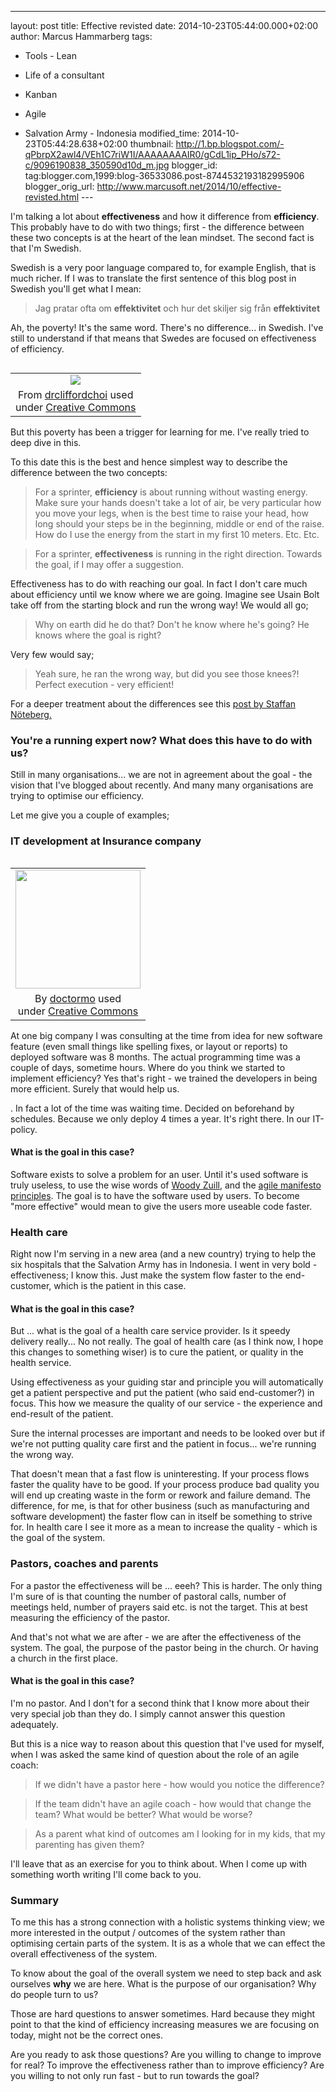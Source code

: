 ---
layout: post
title: Effective revisted
date: 2014-10-23T05:44:00.000+02:00
author: Marcus Hammarberg
tags:
  - Tools - Lean
  - Life of a consultant

  - Kanban
  - Agile
  - Salvation Army -
Indonesia
modified_time: 2014-10-23T05:44:28.638+02:00
thumbnail: http://1.bp.blogspot.com/-qPbrpX2awl4/VEh1C7riW1I/AAAAAAAAIR0/gCdL1ip_PHo/s72-c/9096190838_350590d10d_m.jpg
blogger_id: tag:blogger.com,1999:blog-36533086.post-8744532193182995906
blogger_orig_url: http://www.marcusoft.net/2014/10/effective-revisted.html ---

<div dir="ltr" style="text-align: left;" trbidi="on">

<div dir="ltr" style="text-align: left;" trbidi="on">

I'm talking a lot about **effectiveness** and how it difference from
**efficiency**. This probably have to do with two things; first - the
difference between these two concepts is at the heart of the lean
mindset. The second fact is that I'm Swedish.

Swedish is a very poor language compared to, for example English, that
is much richer. If I was to translate the first sentence of this blog
post in Swedish you'll get what I mean:

> Jag pratar ofta om **effektivitet** och hur det skiljer sig från
> **effektivitet**

Ah, the poverty! It's the same word. There's no difference... in
Swedish. I've still to understand if that means that Swedes are focused
on effectiveness of efficiency.


<table class="tr-caption-container" data-cellpadding="0"
data-cellspacing="0"
style="float: left; margin-right: 1em; text-align: left;">
<colgroup>
<col style="width: 100%" />
</colgroup>
<tbody>
<tr class="odd">
<td style="text-align: center;"><a
href="http://1.bp.blogspot.com/-qPbrpX2awl4/VEh1C7riW1I/AAAAAAAAIR0/gCdL1ip_PHo/s1600/9096190838_350590d10d_m.jpg"
data-imageanchor="1"
style="clear: left; margin-bottom: 1em; margin-left: auto; margin-right: auto;"><img
src="http://1.bp.blogspot.com/-qPbrpX2awl4/VEh1C7riW1I/AAAAAAAAIR0/gCdL1ip_PHo/s1600/9096190838_350590d10d_m.jpg"
data-border="0" /></a></td>
</tr>
<tr class="even">
<td class="tr-caption" style="text-align: center;">From <a
href="https://www.flickr.com/photos/doctorcliff/"
target="_blank">drcliffordchoi</a> used<br />
under <a href="http://creativecommons.org/licenses/by-sa/3.0/"
target="_blank">Creative Commons</a><br />
</td>
</tr>
</tbody>
</table>

But this poverty has been a trigger for learning for me. I've really
tried to deep dive in this.

To this date this is the best and hence simplest way to describe the
difference between the two concepts:

> For a sprinter, **efficiency** is about running without wasting
> energy. Make sure your hands doesn't take a lot of air, be very
> particular how you move your legs, when is the best time to raise your
> head, how long should your steps be in the beginning, middle or end of
> the raise. How do I use the energy from the start in my first 10
> meters. Etc. Etc. 

> For a sprinter, **effectiveness** is running in the right direction.
> Towards the goal, if I may offer a suggestion.

Effectiveness has to do with reaching our goal. In fact I don't care
much about efficiency until we know where we are going. Imagine see
Usain Bolt take off from the starting block and run the wrong way! We
would all go;

> Why on earth did he do that? Don't he know where he's going? He knows
> where the goal is right?

Very few would say;

> Yeah sure, he ran the wrong way, but did you see those knees?! Perfect
> execution - very efficient!

For a deeper treatment about the differences see this <a
href="http://blog.staffannoteberg.com/2014/06/12/efficiency-productivity-and-effectiveness/"
target="_blank">post by Staffan Nöteberg.</a>

### You're a running expert now? What does this have to do with us?

Still in many organisations... we are not in agreement about the goal -
the vision that I've blogged about recently. And many many organisations
are trying to optimise our efficiency.

Let me give you a couple of examples;

### IT development at Insurance company

<table class="tr-caption-container" data-cellpadding="0"
data-cellspacing="0"
style="float: right; margin-left: 1em; text-align: right;">
<colgroup>
<col style="width: 100%" />
</colgroup>
<tbody>
<tr class="odd">
<td style="text-align: center;"><a
href="http://4.bp.blogspot.com/--qDpUxXmqNU/VEh2xvOEucI/AAAAAAAAISA/xfTYC25J7dM/s1600/computer_programmer__ink_by_doctormo-d5q4fm1.png"
data-imageanchor="1"
style="clear: right; margin-bottom: 1em; margin-left: auto; margin-right: auto;"><img
src="http://4.bp.blogspot.com/--qDpUxXmqNU/VEh2xvOEucI/AAAAAAAAISA/xfTYC25J7dM/s1600/computer_programmer__ink_by_doctormo-d5q4fm1.png"
data-border="0" width="200" height="190" /></a></td>
</tr>
<tr class="even">
<td class="tr-caption" style="text-align: center;">By <a
href="http://doctormo.deviantart.com/art/Computer-Programmer-Ink-346207753"
target="_blank">doctormo</a> used<br />
under <a href="http://creativecommons.org/licenses/by-sa/3.0/"
target="_blank">Creative Commons</a></td>
</tr>
</tbody>
</table>

At one big company I was consulting at the time from idea for new
software feature (even small things like spelling fixes, or layout or
reports) to deployed software was 8 months. The actual programming time
was a couple of days, sometime hours.
Where do you think we started to implement efficiency?
Yes that's right - we trained the developers in being more efficient.
Surely that would help us.

</div>

. In fact a lot of the time was waiting time. Decided on beforehand by
schedules. Because we only deploy 4 times a year. It's right there. In
our IT-policy.

#### What is the goal in this case? 

Software exists to solve a problem for an user. Until it's used software
is truly useless, to use the wise words of <a
href="http://zuill.us/WoodyZuill/2012/09/16/agile-maxims-presentation-at-agile-open-socal-2012/"
target="_blank">Woody Zuill</a>, and the
<a href="http://agilemanifesto.org/principles.html"
target="_blank">agile manifesto principles</a>. The goal is to have the
software used by users.
To become "more effective" would mean to give the users more useable
code faster.

### Health care

<div>

Right now I'm serving in a new area (and a new country) trying to help
the six hospitals that the Salvation Army has in Indonesia. I went in
very bold - effectiveness; I know this. Just make the system flow faster
to the end-customer, which is the patient in this case. 

</div>

#### What is the goal in this case?

<div>

But ... what is the goal of a health care service provider. Is it speedy
delivery really... No not really. The goal of health care (as I think
now, I hope this changes to something wiser) is to cure the patient, or
quality in the health service. 

</div>

<div>
</div>

<div>

Using effectiveness as your guiding star and principle you will
automatically get a patient perspective and put the patient (who said
end-customer?) in focus. This how we measure the quality of our
service - the experience and end-result of the patient. 

</div>

<div>
</div>

<div>

Sure the internal processes are important and needs to be looked over
but if we're not putting quality care first and the patient in focus...
we're running the wrong way. 

</div>

<div>
</div>

<div>

That doesn't mean that a fast flow is uninteresting. If your process
flows faster the quality have to be good. If your process produce bad
quality you will end up creating waste in the form or rework and failure
demand.
The difference, for me, is that for other business (such as
manufacturing and software development) the faster flow can in itself be
something to strive for. In health care I see it more as a mean to
increase the quality - which is the goal of the system. 

</div>

### Pastors, coaches and parents

<div>

For a pastor the effectiveness will be ... eeeh? This is harder. The
only thing I'm sure of is that counting the number of pastoral calls,
number of meetings held, number of prayers said etc. is not the target.
This at best measuring the efficiency of the pastor. 

</div>

<div>
</div>

<div>

And that's not what we are after - we are after the effectiveness of the
system. The goal, the purpose of the pastor being in the church. Or
having a church in the first place. 

</div>

#### What is the goal in this case?

<div>

I'm no pastor. And I don't for a second think that I know more about
their very special job than they do. I simply cannot answer this
question adequately. 

</div>

<div>
</div>

<div>

But this is a nice way to reason about this question that I've used for
myself, when I was asked the same kind of question about the role of an
agile coach:

</div>

> If we didn't have a pastor here - how would you notice the difference?

> If the team didn't have an agile coach - how would that change the
> team? What would be better? What would be worse?

> As a parent what kind of outcomes am I looking for in my kids, that my
> parenting has given them?  

I'll leave that as an exercise for you to think about. When I come up
with something worth writing I'll come back to you.

### Summary

To me this has a strong connection with a holistic systems thinking
view; we more interested in the output / outcomes of the system rather
than optimising certain parts of the system. It is as a whole that we
can effect the overall effectiveness of the system.

To know about the goal of the overall system we need to step back and
ask ourselves **why** we are here. What is the purpose of our
organisation? Why do people turn to us?

Those are hard questions to answer sometimes. Hard because they might
point to that the kind of efficiency increasing measures we are focusing
on today, might not be the correct ones.

Are you ready to ask those questions? Are you willing to change to
improve for real? To improve the effectiveness rather than to improve
efficiency? Are you willing to not only run fast - but to run towards
the goal?

</div>
